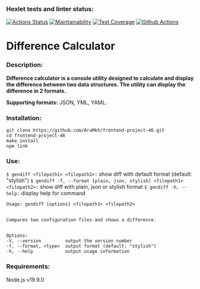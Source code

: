 ### Hexlet tests and linter status:
[![Actions Status](https://github.com/AruMkh/frontend-project-46/workflows/hexlet-check/badge.svg)](https://github.com/AruMkh/frontend-project-46/actions)
[![Maintainability](https://api.codeclimate.com/v1/badges/41f42f0bf1b2e63d4c0c/maintainability)](https://codeclimate.com/github/AruMkh/frontend-project-46/maintainability)
[![Test Coverage](https://api.codeclimate.com/v1/badges/41f42f0bf1b2e63d4c0c/test_coverage)](https://codeclimate.com/github/AruMkh/frontend-project-46/test_coverage)
[![Github Actions](https://github.com/AruMkh/frontend-project-46/actions/workflows/steps.yml/badge.svg)]()

# Difference Calculator
### Description:

**Difference calculator is a console utility designed to calculate and display the difference between two data structures. The utility can display the difference in 2 formats.**

**Supporting formats:** JSON, YML, YAML.

### Installation:
    git clone https://github.com/AruMkh/frontend-project-46.git
    cd frontend-project-46
    make install
    npm link

### Use:
``$ gendiff <filepath1> <filepath2>:`` show diff with default format (default: "stylish")
``$ gendiff -f, --format [plain, json, stylish] <filepath1> <filepath2>:`` show diff with plain, json or stylish format
``$ gendiff -h, --help:`` display help for command


    Usage: gendiff [options] <filepath1> <filepath2>


    Compares two configuration files and shows a difference.


    Options:
    -V, --version         output the version number
    -f, --format, <type>  output format (default: "stylish")
    -h, --help            output usage information


### Requirements:
Node.js v19.9.0
